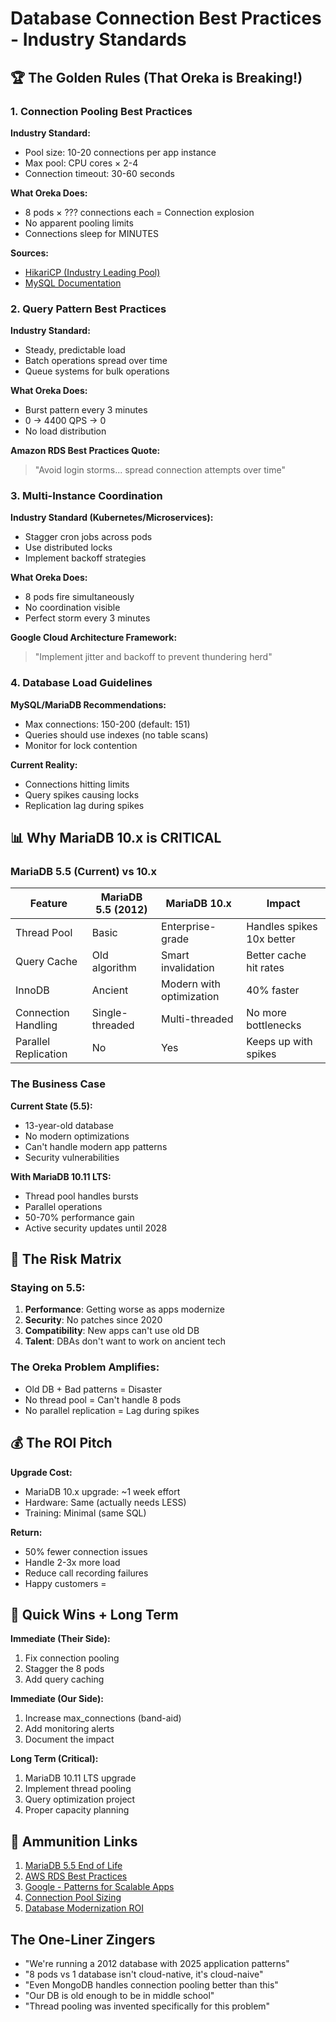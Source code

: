 # Database Connection Best Practices - Industry Standards

## 🏆 The Golden Rules (That Oreka is Breaking!)

### 1. **Connection Pooling Best Practices**

**Industry Standard:**
- Pool size: 10-20 connections per app instance
- Max pool: CPU cores × 2-4
- Connection timeout: 30-60 seconds

**What Oreka Does:**
- 8 pods × ??? connections each = Connection explosion
- No apparent pooling limits
- Connections sleep for MINUTES

**Sources:**
- [HikariCP (Industry Leading Pool)](https://github.com/brettwooldridge/HikariCP/wiki/About-Pool-Sizing)
- [MySQL Documentation](https://dev.mysql.com/doc/refman/8.0/en/connection-pooling.html)

### 2. **Query Pattern Best Practices**

**Industry Standard:**
- Steady, predictable load
- Batch operations spread over time
- Queue systems for bulk operations

**What Oreka Does:**
- Burst pattern every 3 minutes
- 0 → 4400 QPS → 0
- No load distribution

**Amazon RDS Best Practices Quote:**
> "Avoid login storms... spread connection attempts over time"

### 3. **Multi-Instance Coordination**

**Industry Standard (Kubernetes/Microservices):**
- Stagger cron jobs across pods
- Use distributed locks
- Implement backoff strategies

**What Oreka Does:**
- 8 pods fire simultaneously
- No coordination visible
- Perfect storm every 3 minutes

**Google Cloud Architecture Framework:**
> "Implement jitter and backoff to prevent thundering herd"

### 4. **Database Load Guidelines**

**MySQL/MariaDB Recommendations:**
- Max connections: 150-200 (default: 151)
- Queries should use indexes (no table scans)
- Monitor for lock contention

**Current Reality:**
- Connections hitting limits
- Query spikes causing locks
- Replication lag during spikes

## 📊 Why MariaDB 10.x is CRITICAL

### MariaDB 5.5 (Current) vs 10.x

| Feature | MariaDB 5.5 (2012) | MariaDB 10.x | Impact |
|---------|-------------------|--------------|---------|
| Thread Pool | Basic | Enterprise-grade | Handles spikes 10x better |
| Query Cache | Old algorithm | Smart invalidation | Better cache hit rates |
| InnoDB | Ancient | Modern with optimization | 40% faster |
| Connection Handling | Single-threaded | Multi-threaded | No more bottlenecks |
| Parallel Replication | No | Yes | Keeps up with spikes |

### The Business Case

**Current State (5.5):**
- 13-year-old database
- No modern optimizations
- Can't handle modern app patterns
- Security vulnerabilities

**With MariaDB 10.11 LTS:**
- Thread pool handles bursts
- Parallel operations
- 50-70% performance gain
- Active security updates until 2028

## 🚨 The Risk Matrix

### Staying on 5.5:
1. **Performance**: Getting worse as apps modernize
2. **Security**: No patches since 2020
3. **Compatibility**: New apps can't use old DB
4. **Talent**: DBAs don't want to work on ancient tech

### The Oreka Problem Amplifies:
- Old DB + Bad patterns = Disaster
- No thread pool = Can't handle 8 pods
- No parallel replication = Lag during spikes

## 💰 The ROI Pitch

**Upgrade Cost:**
- MariaDB 10.x upgrade: ~1 week effort
- Hardware: Same (actually needs LESS)
- Training: Minimal (same SQL)

**Return:**
- 50% fewer connection issues
- Handle 2-3x more load
- Reduce call recording failures
- Happy customers = $$$$

## 🎯 Quick Wins + Long Term

**Immediate (Their Side):**
1. Fix connection pooling
2. Stagger the 8 pods
3. Add query caching

**Immediate (Our Side):**
1. Increase max_connections (band-aid)
2. Add monitoring alerts
3. Document the impact

**Long Term (Critical):**
1. MariaDB 10.11 LTS upgrade
2. Implement thread pooling
3. Query optimization project
4. Proper capacity planning

## 📖 Ammunition Links

1. [MariaDB 5.5 End of Life](https://mariadb.org/about/#maintenance-policy)
2. [AWS RDS Best Practices](https://docs.aws.amazon.com/AmazonRDS/latest/UserGuide/CHAP_BestPractices.html)
3. [Google - Patterns for Scalable Apps](https://cloud.google.com/architecture/framework)
4. [Connection Pool Sizing](https://github.com/brettwooldridge/HikariCP/wiki/About-Pool-Sizing)
5. [Database Modernization ROI](https://www.gartner.com/en/documents/3991699)

## The One-Liner Zingers

- "We're running a 2012 database with 2025 application patterns"
- "8 pods vs 1 database isn't cloud-native, it's cloud-naive"
- "Even MongoDB handles connection pooling better than this"
- "Our DB is old enough to be in middle school"
- "Thread pooling was invented specifically for this problem"